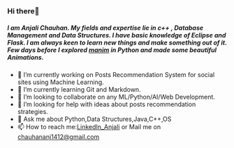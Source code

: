 ### Hi there👋
##### I am Anjali Chauhan. My fields and expertise lie in c++ , Database Management and Data Structures. I have basic knowledge of Eclipse and Flask. I am always keen to learn new things and make something out of it. Few days before I explored ***[manim](https://github.com/3b1b/manim/tree/master/manimlib)*** in Python and made some beautiful Animations.



- 🔭 I’m currently working on Posts Recommendation System for social sites using Machine Learning.
- 🌱 I’m currently learning Git and Markdown.
- 👯 I’m looking to collaborate on any ML/Python/AI/Web Development.
- 🤔 I’m looking for help with ideas about posts recommendation strategies.
- 💬 Ask me about Python,Data Structures,Java,C++,OS
- 📫 How to reach me:[LinkedIn_Anjali](https://www.linkedin.com/in/anjali-chauhan-b89950182) or 
Mail me on chauhananj1412@gmail.com

